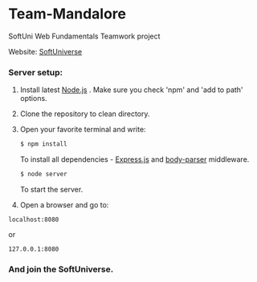 # Team-Mandalore
SoftUni Web Fundamentals Teamwork project

Website: [SoftUniverse](http://softuniverse-mandalore.rhcloud.com/index.html)

### Server setup:

1. Install latest [Node.js](https://www.nodejs.org "Node.js Homepage") . Make sure you check 'npm' and 'add to path' options.
2. Clone the repository to clean directory.
3. Open your favorite terminal and write:

    ```bash
    $ npm install
    ```
    To install all dependencies - [Express.js](http://expressjs.com/) and [body-parser](https://github.com/expressjs/body-parser) middleware.
    ```bash
    $ node server
    ```
    To start the server.
    
4. Open a browser and go to:

  ```
  localhost:8080
  ```
  or
  ```
  127.0.0.1:8080
  ```


### And join the SoftUniverse.
